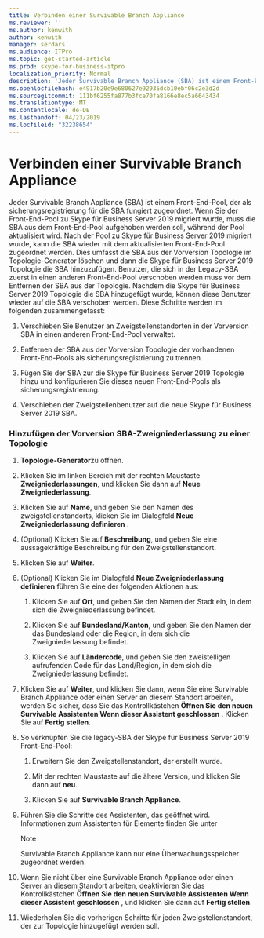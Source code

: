 ```yaml
---
title: Verbinden einer Survivable Branch Appliance
ms.reviewer: ''
ms.author: kenwith
author: kenwith
manager: serdars
ms.audience: ITPro
ms.topic: get-started-article
ms.prod: skype-for-business-itpro
localization_priority: Normal
description: 'Jeder Survivable Branch Appliance (SBA) ist einem Front-End-Pool die dient als sicherungsregistrierung für die SBA zugeordnet. Wenn der Front-End Pool zu Skype für Business Server 2019, die SBA migriert wurde während der Pool aktualisiert wird, sobald der Pool zu Skype für Business Server 2019 migriert wurde, aus dem Front-End-Pool getrennt werden müssen, kann die SBA mit der aktualisierten Front-E erneut verknüpft werden. Nd-Pool. Dies umfasst die SBA aus der Vorversion Topologie im Topologie-Generator löschen und dann die Skype für Business Server 2019 Topologie die SBA hinzuzufügen. Benutzer, die sich in der Legacy-SBA zuerst in einen anderen Front-End-Pool verschoben werden muss vor dem Entfernen der SBA aus der Topologie. Nachdem die Skype für Business Server 2019 Topologie die SBA hinzugefügt wird, können diese Benutzer dann wieder auf die SBA verschoben werden. Diese Schritte werden im folgenden zusammengefasst:'
ms.openlocfilehash: e4917b20e9e680627e92935dcb10ebf06c2e3d2d
ms.sourcegitcommit: 111bf6255fa877b3fce70fa8166e8ec5a6643434
ms.translationtype: MT
ms.contentlocale: de-DE
ms.lasthandoff: 04/23/2019
ms.locfileid: "32238654"
---
```

# <a name="connect-a-survivable-branch-appliance"></a>Verbinden einer Survivable Branch Appliance

Jeder Survivable Branch Appliance (SBA) ist einem Front-End-Pool, der als sicherungsregistrierung für die SBA fungiert zugeordnet. Wenn Sie der Front-End-Pool zu Skype für Business Server 2019 migriert wurde, muss die SBA aus dem Front-End-Pool aufgehoben werden soll, während der Pool aktualisiert wird. Nach der Pool zu Skype für Business Server 2019 migriert wurde, kann die SBA wieder mit dem aktualisierten Front-End-Pool zugeordnet werden. Dies umfasst die SBA aus der Vorversion Topologie im Topologie-Generator löschen und dann die Skype für Business Server 2019 Topologie die SBA hinzuzufügen. Benutzer, die sich in der Legacy-SBA zuerst in einen anderen Front-End-Pool verschoben werden muss vor dem Entfernen der SBA aus der Topologie. Nachdem die Skype für Business Server 2019 Topologie die SBA hinzugefügt wurde, können diese Benutzer wieder auf die SBA verschoben werden. Diese Schritte werden im folgenden zusammengefasst:
  
1. Verschieben Sie Benutzer an Zweigstellenstandorten in der Vorversion SBA in einen anderen Front-End-Pool verwaltet.
    
2. Entfernen der SBA aus der Vorversion Topologie der vorhandenen Front-End-Pools als sicherungsregistrierung zu trennen.
    
3. Fügen Sie der SBA zur die Skype für Business Server 2019 Topologie hinzu und konfigurieren Sie dieses neuen Front-End-Pools als sicherungsregistrierung. 
    
4. Verschieben der Zweigstellenbenutzer auf die neue Skype für Business Server 2019 SBA.
    
### <a name="add-legacy-sba-branch-site-to-your-topology"></a>Hinzufügen der Vorversion SBA-Zweigniederlassung zu einer Topologie

1. **Topologie-Generator**zu öffnen.
    
2. Klicken Sie im linken Bereich mit der rechten Maustaste **Zweigniederlassungen**, und klicken Sie dann auf **Neue Zweigniederlassung**.
    
3. Klicken Sie auf **Name**, und geben Sie den Namen des zweigstellenstandorts, klicken Sie im Dialogfeld **Neue Zweigniederlassung definieren** .
    
4. (Optional) Klicken Sie auf **Beschreibung**, und geben Sie eine aussagekräftige Beschreibung für den Zweigstellenstandort.
    
5. Klicken Sie auf **Weiter**.
    
6. (Optional) Klicken Sie im Dialogfeld **Neue Zweigniederlassung definieren** führen Sie eine der folgenden Aktionen aus: 
    
    1. Klicken Sie auf **Ort**, und geben Sie den Namen der Stadt ein, in dem sich die Zweigniederlassung befindet.
    
    2. Klicken Sie auf **Bundesland/Kanton**, und geben Sie den Namen der das Bundesland oder die Region, in dem sich die Zweigniederlassung befindet.
    
    3. Klicken Sie auf **Ländercode**, und geben Sie den zweistelligen aufrufenden Code für das Land/Region, in dem sich die Zweigniederlassung befindet.
    
7. Klicken Sie auf **Weiter**, und klicken Sie dann, wenn Sie eine Survivable Branch Appliance oder einen Server an diesem Standort arbeiten, werden Sie sicher, dass Sie das Kontrollkästchen **Öffnen Sie den neuen Survivable Assistenten Wenn dieser Assistent geschlossen** . Klicken Sie auf **Fertig stellen**.
    
8. So verknüpfen Sie die legacy-SBA der Skype für Business Server 2019 Front-End-Pool:
    
    1. Erweitern Sie den Zweigstellenstandort, der erstellt wurde. 
    
    2. Mit der rechten Maustaste auf die ältere Version, und klicken Sie dann auf **neu**.
    
    3. Klicken Sie auf **Survivable Branch Appliance**.
    
9. Führen Sie die Schritte des Assistenten, das geöffnet wird. Informationen zum Assistenten für Elemente finden Sie unter    
   <!-- [Define a Survivable Branch Appliance or Server in Lync 2013](https://technet.microsoft.com/en-us/library/gg398280(v=ocs.15).aspx). -->
   <!-- The above link points to un-rebranded 2013 content we will need to discuss rebrand or bring forward -->
    
    > [!NOTE]
    > Survivable Branch Appliance kann nur eine Überwachungsspeicher zugeordnet werden. 
  
10. Wenn Sie nicht über eine Survivable Branch Appliance oder einen Server an diesem Standort arbeiten, deaktivieren Sie das Kontrollkästchen **Öffnen Sie den neuen Survivable Assistenten Wenn dieser Assistent geschlossen** , und klicken Sie dann auf **Fertig stellen**.
    
11. Wiederholen Sie die vorherigen Schritte für jeden Zweigstellenstandort, der zur Topologie hinzugefügt werden soll.
    

